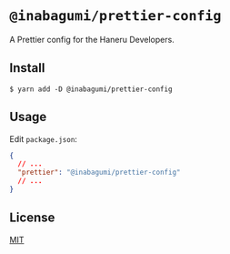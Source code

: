 # `@inabagumi/prettier-config`

A Prettier config for the Haneru Developers.

## Install

```console
$ yarn add -D @inabagumi/prettier-config
```

## Usage

Edit `package.json`:

```json
{
  // ...
  "prettier": "@inabagumi/prettier-config"
  // ...
}
```

## License

[MIT](LICENSE)
